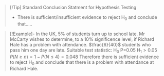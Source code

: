 > [!Tip] Standard Conclusion Statment for Hypothesis Testing
> - There is sufficient/insufficient evidence to reject H$_{0}$ and conclude that.....

> [!Example]- In the UK, 5% of students turn up to school late. Mr McCarty wishes to determine, to a 10% significence level, if Richard Hale has a problem with attendance. $\frac{6}{40}$ students who pass him one day are late.
> Suitable test statistic: 
> 	   H$_{0}$ P=0.05
> 	   H$_{1}>0.05$
> 	  $P(N\geq n)=1-P(N\leq4)=0.048$
> 	  Therefore there is sufficient evidence to reject H$_{0}$ and conclude that there is a problem with attendance at Richard Hale.

